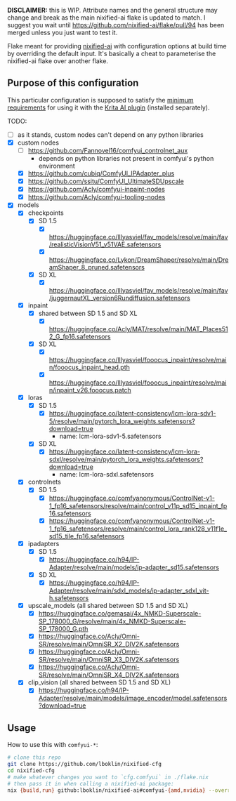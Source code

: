 **DISCLAIMER:** this is WIP. Attribute names and the general structure may change and break as the main nixified-ai flake is updated to match. I suggest you wait until https://github.com/nixified-ai/flake/pull/94 has been merged unless you just want to test it.

Flake meant for providing [nixified-ai](https://github.com/nixified-ai/flake) with configuration options at build time by overriding the default input. It's basically a cheat to parameterise the nixified-ai flake over another flake.

## Purpose of this configuration

This particular configuration is supposed to satisfy the [minimum requirements](https://github.com/Acly/krita-ai-diffusion/wiki/ComfyUI-Setup) for using it with the [Krita AI plugin](https://github.com/Acly/krita-ai-diffusion/) (installed separately).

TODO:
- [ ] as it stands, custom nodes can't depend on any python libraries
- [x] custom nodes
  - [ ] https://github.com/Fannovel16/comfyui_controlnet_aux
    - depends on python libraries not present in comfyui's python environment
  - [x] https://github.com/cubiq/ComfyUI_IPAdapter_plus
  - [x] https://github.com/ssitu/ComfyUI_UltimateSDUpscale
  - [x] https://github.com/Acly/comfyui-inpaint-nodes
  - [x] https://github.com/Acly/comfyui-tooling-nodes
- [x] models
  - [x] checkpoints
    - [x] SD 1.5
      - [x] https://huggingface.co/lllyasviel/fav_models/resolve/main/fav/realisticVisionV51_v51VAE.safetensors
      - [x] https://huggingface.co/Lykon/DreamShaper/resolve/main/DreamShaper_8_pruned.safetensors
    - [x] SD XL
      - [x] https://huggingface.co/lllyasviel/fav_models/resolve/main/fav/juggernautXL_version6Rundiffusion.safetensors
  - [x] inpaint
    - [x] shared between SD 1.5 and SD XL
      - [x] https://huggingface.co/Acly/MAT/resolve/main/MAT_Places512_G_fp16.safetensors
    - [x] SD XL
      - [x] https://huggingface.co/lllyasviel/fooocus_inpaint/resolve/main/fooocus_inpaint_head.pth
      - [x] https://huggingface.co/lllyasviel/fooocus_inpaint/resolve/main/inpaint_v26.fooocus.patch
  - [x] loras
    - [x] SD 1.5
      - [x] https://huggingface.co/latent-consistency/lcm-lora-sdv1-5/resolve/main/pytorch_lora_weights.safetensors?download=true
        - name: lcm-lora-sdv1-5.safetensors
    - [x] SD XL
      - [x] https://huggingface.co/latent-consistency/lcm-lora-sdxl/resolve/main/pytorch_lora_weights.safetensors?download=true
        - name: lcm-lora-sdxl.safetensors
  - [x] controlnets
    - [x] SD 1.5
      - [x] https://huggingface.co/comfyanonymous/ControlNet-v1-1_fp16_safetensors/resolve/main/control_v11p_sd15_inpaint_fp16.safetensors
      - [x] https://huggingface.co/comfyanonymous/ControlNet-v1-1_fp16_safetensors/resolve/main/control_lora_rank128_v11f1e_sd15_tile_fp16.safetensors
  - [x] ipadapters
    - [x] SD 1.5
      - [x] https://huggingface.co/h94/IP-Adapter/resolve/main/models/ip-adapter_sd15.safetensors
    - [x] SD XL
      - [x] https://huggingface.co/h94/IP-Adapter/resolve/main/sdxl_models/ip-adapter_sdxl_vit-h.safetensors
  - [x] upscale_models (all shared between SD 1.5 and SD XL)
    - [x] https://huggingface.co/gemasai/4x_NMKD-Superscale-SP_178000_G/resolve/main/4x_NMKD-Superscale-SP_178000_G.pth
    - [x] https://huggingface.co/Acly/Omni-SR/resolve/main/OmniSR_X2_DIV2K.safetensors
    - [x] https://huggingface.co/Acly/Omni-SR/resolve/main/OmniSR_X3_DIV2K.safetensors
    - [x] https://huggingface.co/Acly/Omni-SR/resolve/main/OmniSR_X4_DIV2K.safetensors
  - [x] clip_vision (all shared between SD 1.5 and SD XL)
    - [x] https://huggingface.co/h94/IP-Adapter/resolve/main/models/image_encoder/model.safetensors?download=true

## Usage

How to use this with `comfyui-*`:
```sh
# clone this repo
git clone https://github.com/lboklin/nixified-cfg
cd nixified-cfg
# make whatever changes you want to `cfg.comfyui` in ./flake.nix
# then pass it in when calling a nixified-ai package:
nix {build,run} github:lboklin/nixified-ai#comfyui-{amd,nvidia} --override-input nixified-cfg .
```

